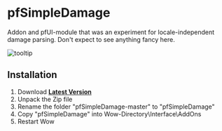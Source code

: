 # pfSimpleDamage

Addon and pfUI-module that was an experiment for locale-independent damage parsing. Don't expect to see anything fancy here.

![tooltip](https://raw.githubusercontent.com/shagu/ShaguAddons/master/_img/pfSimpleDamage/tooltip.png)

## Installation
1. Download **[Latest Version](https://github.com/shagu/pfSimpleDamage/archive/master.zip)**
2. Unpack the Zip file
3. Rename the folder "pfSimpleDamage-master" to "pfSimpleDamage"
4. Copy "pfSimpleDamage" into Wow-Directory\Interface\AddOns
5. Restart Wow
